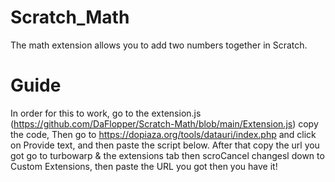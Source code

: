 # Scratch_Math
The math extension allows you to add two numbers together in Scratch.
# Guide
In order for this to work, go to the extension.js (https://github.com/DaFlopper/Scratch-Math/blob/main/Extension.js) copy the code,
Then go to https://dopiaza.org/tools/datauri/index.php and click on Provide text, and then paste the script below.
After that copy the url you got go to turbowarp &  the extensions tab then scroCancel changesl down to Custom Extensions,
then paste the URL you got then you have it!
